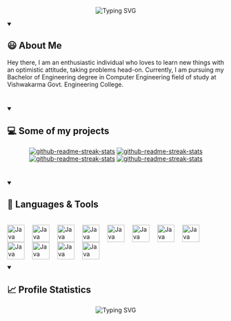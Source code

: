 

<p align="center">
    <img src="https://readme-typing-svg.demolab.com?font=Source+Code+Pro&weight=900&size=32&duration=4000&pause=500&color=F0C38E&background=181b28&center=true&vCenter=true&width=900&height=200&lines=Hey%2C+I'm+Pruthvik+Sheth 👋;Full+Stack+Web+Developer;App+Developer;Digital+Craftsman" alt="Typing SVG" />
</p>

<details open> 
  <summary><h2>😃 About Me</h2></summary>
<p align="left">
Hey there, I am an enthusiastic individual who loves to learn new
things with an optimistic attitude, taking problems head-on. Currently, I am pursuing my Bachelor of Engineering degree in Computer Engineering field of study at Vishwakarma Govt. Engineering College.
</p>

</details>

#

<details open> 
  <summary><h2>💻 Some of my projects</h2></summary>

  <p align="center">
    <a href="https://github.com/pruthvik00911/earthquakes-3d-visualizer"><img src="https://github-readme-stats.vercel.app/api/pin/?username=pruthvik00911&repo=earthquakes-3d-visualizer&theme=react&bg_color=181b28&title_color=F0C38E&hide_border=true&icon_color=F8D866&show_icons=false" alt="github-readme-streak-stats"></a>
    <a href="https://github.com/pruthvik00911/E-Commerce-Web-Application"><img src="https://github-readme-stats.vercel.app/api/pin/?username=pruthvik00911&repo=E-Commerce-Web-Application&theme=react&bg_color=181b28&title_color=F0C38E&hide_border=true&icon_color=F8D866&show_icons=false" alt="github-readme-streak-stats"></a>
    <a href="https://github.com/pruthvik00911/Most-secure-password-checker"><img src="https://github-readme-stats.vercel.app/api/pin/?username=pruthvik00911&repo=Most-secure-password-checker&theme=react&bg_color=181b28&title_color=F0C38E&hide_border=true&icon_color=F8D866&show_icons=false" alt="github-readme-streak-stats"></a>
    <a href="https://github.com/pruthvik00911/HackCatcher"><img src="https://github-readme-stats.vercel.app/api/pin/?username=pruthvik00911&repo=HackCatcher&theme=react&bg_color=181b28&title_color=F0C38E&hide_border=true&icon_color=F8D866&show_icons=false" alt="github-readme-streak-stats"></a>
    
    
  </p>
</details>

#

<details open> 
  <summary><h2>🔧 Languages & Tools</h2></summary>

<br>

  <img align="left" alt="Java" width="40px" style="padding-right:15px;" src="https://cdn.jsdelivr.net/gh/devicons/devicon/icons/react/react-original-wordmark.svg" />
  
  <img align="left" alt="Java" width="40px" style="padding-right:15px;" src="https://cdn.jsdelivr.net/gh/devicons/devicon/icons/threejs/threejs-original-wordmark.svg" />

  <img align="left" alt="Java" width="40px" style="padding-right:15px;" src="https://cdn.jsdelivr.net/gh/devicons/devicon/icons/java/java-original.svg"/>
  
  <img align="left" alt="Java" width="40px" style="padding-right:15px;" src="https://cdn.jsdelivr.net/gh/devicons/devicon/icons/html5/html5-original-wordmark.svg" />
  
  <img align="left" alt="Java" width="40px" style="padding-right:15px;" src="https://cdn.jsdelivr.net/gh/devicons/devicon/icons/css3/css3-original-wordmark.svg" />
  
  <img align="left" alt="Java" width="40px" style="padding-right:15px;" src="https://cdn.jsdelivr.net/gh/devicons/devicon/icons/javascript/javascript-original.svg" />
  
  <img align="left" alt="Java" width="40px" style="padding-right:15px;" src="https://cdn.jsdelivr.net/gh/devicons/devicon/icons/nodejs/nodejs-original-wordmark.svg" />
  
  <img align="left" alt="Java" width="40px" style="padding-right:15px;" src="https://cdn.jsdelivr.net/gh/devicons/devicon/icons/arduino/arduino-original-wordmark.svg" />
  
  <img align="left" alt="Java" width="40px" style="padding-right:15px;" src="https://cdn.jsdelivr.net/gh/devicons/devicon/icons/python/python-original-wordmark.svg" />
  
  <img align="left" alt="Java" width="40px" style="padding-right:15px;" src="https://cdn.jsdelivr.net/gh/devicons/devicon/icons/c/c-original.svg" />
  
  <img align="left" alt="Java" width="40px" style="padding-right:15px;" src="https://cdn.jsdelivr.net/gh/devicons/devicon/icons/mongodb/mongodb-original-wordmark.svg" />
  
  <img align="left" alt="Java" width="40px" style="padding-right:15px;" src="https://cdn.jsdelivr.net/gh/devicons/devicon/icons/blender/blender-original.svg" />

<br/>
<br/>
<br/>

</details>


#

<details open> 
  <summary><h2>📈 Profile Statistics</h2></summary>
<p align="center">
<img src="https://streak-stats.demolab.com?user=pruthvik00911&theme=highcontrast&hide_border=true&stroke=F0C38E&fire=F0C38E&ring=F0C38E&currStreakLabel=F0C38E&background=DDDDDD00" alt="Typing SVG" />

</p>

</details>



